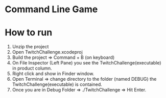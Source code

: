 # Command Line Game

# How to run

1. Unzip the project
2. Open TwitchChallenge.xcodeproj
3. Build the project => Command + B (on keyboard)
4. On File Inspector (Left Pane) you see the TwitchChallenge(executable) in product column.
5. Right click and show in Finder window.
6. Open Terminal => change directory to the folder (named DEBUG) the TwitchChallenge(executable) is contained.
7. Once you are in Debug Folder => ./TwitchChallenge => Hit Enter.
